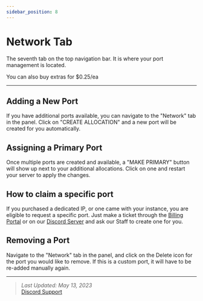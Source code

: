 ```yaml
---
sidebar_position: 8
---
```


# Network Tab
The seventh tab on the top navigation bar. It is where your port management is located.

You can also buy extras for $0.25/ea

---

## Adding a New Port
If you have additional ports available, you can navigate to the "Network" tab in the panel. Click on "CREATE ALLOCATION" and a new port will be created for you automatically.


## Assigning a Primary Port
Once multiple ports are created and available, a "MAKE PRIMARY" button will show up next to your additional allocations. Click on one and restart your server to apply the changes.


## How to claim a specific port
If you purchased a dedicated IP, or one came with your instance, you are eligible to request a specific port. Just make a ticket through the [Billing Portal](https://billing.asteroidhost.com/submitticket.php?step=2&deptid=4) or on our [Discord Server](https://discord.gg/ZTGMcfsskN) and ask our Staff to create one for you.


## Removing a Port
Navigate to the "Network" tab in the panel, and click on the <icon icon="fa-solid fa-trash-can" size="lg" /> Delete icon for the port you would like to remove. If this is a custom port, it will have to be re-added manually again.

---

> *Last Updated: May 13, 2023*   
[<icon icon="fa-brands fa-discord" size="lg" /> Discord Support](https://discord.gg/ZTGMcfsskN)